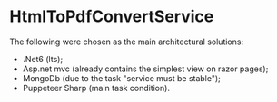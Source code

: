 # HtmlToPdfConvertService

The following were chosen as the main architectural solutions:
- .Net6 (lts);
- Asp.net mvc (already contains the simplest view on razor pages);
- MongoDb (due to the task "service must be stable");
- Puppeteer Sharp (main task condition).
